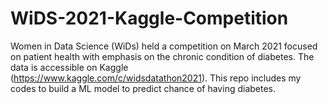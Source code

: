# WiDS-2021-Kaggle-Competition
Women in Data Science (WiDs) held a competition on March 2021 focused on patient health with emphasis on the chronic condition of diabetes. The data is accessible on Kaggle (https://www.kaggle.com/c/widsdatathon2021). 
This repo includes my codes to build a ML model to predict chance of having diabetes. 
